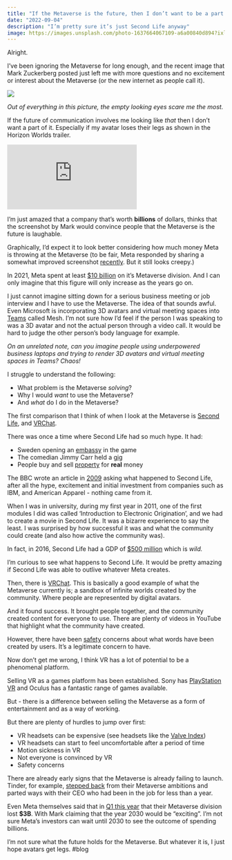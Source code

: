 ```yaml
---
title: "If the Metaverse is the future, then I don’t want to be a part of it"
date: "2022-09-04"
description: "I’m pretty sure it’s just Second Life anyway"
image: https://images.unsplash.com/photo-1637664067109-a6a00840d894?ixlib=rb-1.2.1&ixid=MnwxMjA3fDB8MHxwaG90by1wYWdlfHx8fGVufDB8fHx8&auto=format&fit=crop&w=2232&q=80
---
```


Alright.

I’ve been ignoring the Metaverse for long enough, and the recent image that Mark Zuckerberg posted just left me with more questions and no excitement or interest about the Metaverse (or the new internet as people call it).

![](https://scontent.fltn2-1.fna.fbcdn.net/v/t39.30808-6/299150825_10114625396804361_144927942652991577_n.jpg?_nc_cat=111&ccb=1-7&_nc_sid=730e14&_nc_ohc=567St5G-FvYAX-m51e-&_nc_ht=scontent.fltn2-1.fna&oh=00_AT8JlBSfvmqXvq-8aH3-RYFUj69NeXa_OPfXIFcIpud7Nw&oe=631B137B)

_Out of everything in this picture, the empty looking eyes scare me the most._

If the future of communication involves me looking like _that_ then I don’t want a part of it. Especially if my avatar loses their legs as shown in the Horizon Worlds trailer.

<iframe max-width="100%" max-height="100%" src="https://www.youtube.com/embed/02kCEurWkqU" title="Horizon Worlds  |  Meta Quest 2" frameborder="0" allow="accelerometer; autoplay; clipboard-write; encrypted-media; gyroscope; picture-in-picture" allowfullscreen></iframe>

I’m just amazed that a company that’s worth **billions** of dollars, thinks that the screenshot by Mark would convince people that the Metaverse is the future is laughable.

Graphically, I’d expect it to look better considering how much money Meta is throwing at the Metaverse (to be fair, Meta responded by sharing a somewhat improved screenshot [recently](https://www.theverge.com/2022/8/19/23313469/mark-zuckerberg-horizon-worlds-screenshot-memes-response-upgrades). But it still looks creepy.)

In 2021, Meta spent at least [$10 billion](https://www.theverge.com/2021/10/25/22745381/facebook-reality-labs-10-billion-metaverse) on it’s Metaverse division. And I can only imagine that this figure will only increase as the years go on.

I just cannot imagine sitting down for a serious business meeting or job interview and I have to use the Metaverse. The idea of that sounds awful. Even Microsoft is incorporating 3D avatars and virtual meeting spaces into [Teams](https://www.theverge.com/2021/11/2/22758974/microsoft-teams-metaverse-mesh-3d-avatars-meetings-features) called Mesh. I’m not sure how I’d feel if the person I was speaking to was a 3D avatar and not the actual person through a video call. It would be hard to judge the other person’s body language for example.

_On an unrelated note, can you imagine people using underpowered business laptops and trying to render 3D avatars and virtual meeting spaces in Teams? Chaos!_

I struggle to understand the following:

- What problem is the Metaverse _solving_?
- Why I would _want_ to use the Metaverse?
- And _what_ do I do in the Metaverse?

The first comparison that I think of when I look at the Metaverse is [Second Life](https://secondlife.com/), and [VRChat](https://en.wikipedia.org/wiki/VRChat?wprov=sfti1).

There was once a time where Second Life had so much hype. It had:

- Sweden opening an [embassy](http://news.bbc.co.uk/1/hi/world/europe/6310915.stm) in the game
- The comedian Jimmy Carr held a [gig](http://news.bbc.co.uk/1/hi/entertainment/6227869.stm)
- People buy and sell [property](https://money.cnn.com/pr/subs/2006/10/20/technology/second_life_money/index.htm) for **real** money

The BBC wrote an article in [2009](http://news.bbc.co.uk/1/hi/magazine/8367957.stm) asking what happened to Second Life, after all the hype, excitement and initial investment from companies such as IBM, and American Apparel - nothing came from it.

When I was in university, during my first year in 2011, one of the first modules I did was called ‘Introduction to Electronic Origination’, and we had to create a movie in Second Life. It was a bizarre experience to say the least. I was surprised by how successful it was and what the community could create (and also how active the community was).

In fact, in 2016, Second Life had a GDP of [$500 million](https://www.vice.com/en/article/z43mwj/why-is-second-life-still-a-thing-gaming-virtual-reality) which is _wild._

I’m curious to see what happens to Second Life. It would be pretty amazing if Second Life was able to outlive whatever Meta creates.

Then, there is [VRChat](https://hello.vrchat.com/). This is basically a good example of what the Metaverse currently is; a sandbox of infinite worlds created by the community. Where people are represented by digital avatars.

And it found success. It brought people together, and the community created content for everyone to use. There are plenty of videos in YouTube that highlight what the community have created.

However, there have been [safety](https://www.bbc.co.uk/news/technology-60415317) concerns about what words have been created by users. It’s a legitimate concern to have.

Now don’t get me wrong, I think VR has a lot of potential to be a phenomenal platform.

Selling VR as a games platform has been established. Sony has [PlayStation VR](https://www.playstation.com/en-gb/ps-vr/) and Oculus has a fantastic range of games available.

But - there is a difference between selling the Metaverse as a form of entertainment and as a way of working.

But there are plenty of hurdles to jump over first:

- VR headsets can be expensive (see headsets like the [Valve Index](https://store.steampowered.com/sub/354231/))
- VR headsets can start to feel uncomfortable after a period of time
- Motion sickness in VR
- Not everyone is convinced by VR
- Safety concerns

There are already early signs that the Metaverse is already failing to launch. Tinder, for example, [stepped back](https://www.theverge.com/2022/8/3/23290152/tinder-metaverse-tinderverse-coins-disappointing-earnings) from their Metaverse ambitions and parted ways with their CEO who had been in the job for less than a year.

Even Meta themselves said that in [Q1 this year](https://techcrunch.com/2022/04/27/meta-facebook-q1-2022-earnings/) that their Metaverse division lost **$3B**. With Mark claiming that the year 2030 would be “exciting”. I’m not sure Meta’s investors can wait until 2030 to see the outcome of spending billions.

I’m not sure what the future holds for the Metaverse. But whatever it is, I just hope avatars get legs.
#blog
